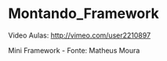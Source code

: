 Montando_Framework
==================

Video Aulas: http://vimeo.com/user2210897

Mini Framework - Fonte: Matheus Moura
